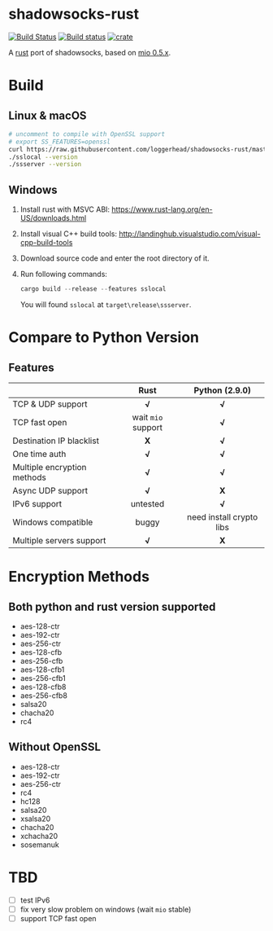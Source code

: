 # shadowsocks-rust
[![Build Status](https://travis-ci.org/loggerhead/shadowsocks-rust.svg?branch=master)](https://travis-ci.org/loggerhead/shadowsocks-rust)
[![Build status](https://ci.appveyor.com/api/projects/status/ti4hi7era48ltxq4?svg=true)](https://ci.appveyor.com/project/loggerhead/shadowsocks-rust)
[![crate](https://img.shields.io/crates/v/shadowsocks.svg)](https://crates.io/crates/shadowsocks)

A [rust](https://www.rust-lang.org) port of shadowsocks, based on [mio 0.5.x](https://crates.io/crates/mio).

# Build
## Linux & macOS
```bash
# uncomment to compile with OpenSSL support
# export SS_FEATURES=openssl
curl https://raw.githubusercontent.com/loggerhead/shadowsocks-rust/master/build.sh -sSf | sh
./sslocal --version
./ssserver --version
```

## Windows
1. Install rust with MSVC ABI: https://www.rust-lang.org/en-US/downloads.html
2. Install visual C++ build tools: http://landinghub.visualstudio.com/visual-cpp-build-tools
3. Download source code and enter the root directory of it.
4. Run following commands:

   ```rust
   cargo build --release --features sslocal
   ```

   You will found `sslocal` at `target\release\ssserver`.

# Compare to Python Version
## Features

|                             |        Rust        |      Python (2.9.0)      |
| --------------------------- | :----------------: | :----------------------: |
| TCP & UDP support           |       __√__        |          __√__           |
| TCP fast open               | wait `mio` support |          __√__           |
| Destination IP blacklist    |       __X__        |          __√__           |
| One time auth               |       __√__        |          __√__           |
| Multiple encryption methods |       __√__        |          __√__           |
| Async UDP support           |       __√__        |          __X__           |
| IPv6 support                |      untested      |          __√__           |
| Windows compatible          |       buggy        | need install crypto libs |
| Multiple servers support    |       __√__        |          __X__           |

# Encryption Methods
## Both python and rust version supported

* aes-128-ctr
* aes-192-ctr
* aes-256-ctr
* aes-128-cfb
* aes-256-cfb
* aes-128-cfb1
* aes-256-cfb1
* aes-128-cfb8
* aes-256-cfb8
* salsa20
* chacha20
* rc4

## Without OpenSSL
* aes-128-ctr
* aes-192-ctr
* aes-256-ctr
* rc4
* hc128
* salsa20
* xsalsa20
* chacha20
* xchacha20
* sosemanuk

# TBD
- [ ] test IPv6
- [ ] fix very slow problem on windows (wait `mio` stable)
- [ ] support TCP fast open
